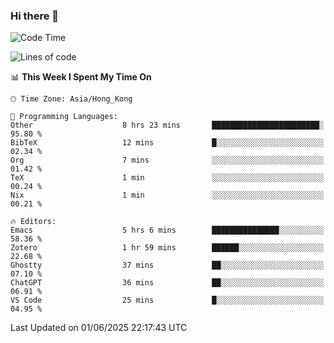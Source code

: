 ### Hi there 👋

<!--
**nicehiro/nicehiro** is a ✨ _special_ ✨ repository because its `README.md` (this file) appears on your GitHub profile.

Here are some ideas to get you started:

- 🔭 I’m currently working on ...
- 🌱 I’m currently learning ...
- 👯 I’m looking to collaborate on ...
- 🤔 I’m looking for help with ...
- 💬 Ask me about ...
- 📫 How to reach me: ...
- 😄 Pronouns: ...
- ⚡ Fun fact: ...
-->

<!--START_SECTION:waka-->
![Code Time](http://img.shields.io/badge/Code%20Time-693%20hrs%2051%20mins-blue)

![Lines of code](https://img.shields.io/badge/From%20Hello%20World%20I%27ve%20Written-1.7%20million%20lines%20of%20code-blue)

📊 **This Week I Spent My Time On** 

```text
🕑︎ Time Zone: Asia/Hong_Kong

💬 Programming Languages: 
Other                    8 hrs 23 mins       ████████████████████████░   95.80 % 
BibTeX                   12 mins             █░░░░░░░░░░░░░░░░░░░░░░░░   02.34 % 
Org                      7 mins              ░░░░░░░░░░░░░░░░░░░░░░░░░   01.42 % 
TeX                      1 min               ░░░░░░░░░░░░░░░░░░░░░░░░░   00.24 % 
Nix                      1 min               ░░░░░░░░░░░░░░░░░░░░░░░░░   00.21 % 

🔥 Editors: 
Emacs                    5 hrs 6 mins        ███████████████░░░░░░░░░░   58.36 % 
Zotero                   1 hr 59 mins        ██████░░░░░░░░░░░░░░░░░░░   22.68 % 
Ghostty                  37 mins             ██░░░░░░░░░░░░░░░░░░░░░░░   07.10 % 
ChatGPT                  36 mins             ██░░░░░░░░░░░░░░░░░░░░░░░   06.91 % 
VS Code                  25 mins             █░░░░░░░░░░░░░░░░░░░░░░░░   04.95 % 
```


 Last Updated on 01/06/2025 22:17:43 UTC
<!--END_SECTION:waka-->
